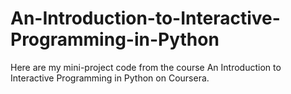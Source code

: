 # An-Introduction-to-Interactive-Programming-in-Python
Here are my mini-project code from the course An Introduction to Interactive Programming in Python on Coursera.
